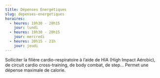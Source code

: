 ```yaml
---
title: Dépenses Energétiques
slug: depenses-energetiques
horaires:
  - heures: 19h30 - 20h15
    jour: lundi
  - heures: 19h30 - 20h15
    jour: mercredi
  - heures: 20h15 - 21h
    jour: jeudi
---
```


Solliciter la filière cardio-respiratoire à l’aide de HIA (High Impact Aérobic), de circuit cardio cross-training, de body combat, de step… Permet une dépense maximale de calorie.
